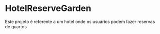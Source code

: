 # HotelReserveGarden
Este projeto é referente a um hotel onde os usuários podem fazer reservas de quartos
